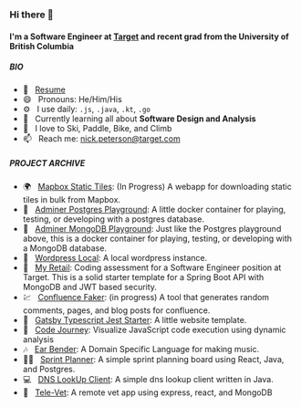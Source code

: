 ### Hi there 👋

#### I'm a Software Engineer at [**Target**](https://github.com/target) and recent grad from the University of British Columbia

##### BIO
- :bookmark_tabs: &nbsp; [Resume](https://github.com/nicklpeterson/resume/blob/main/npeterson.pdf)
- 😄 &nbsp; Pronouns: He/Him/His
- ⚙️ &nbsp; I use daily: `.js`, `.java`, `.kt`, `.go`
- 🌱 &nbsp; Currently learning all about **Software Design and Analysis**
- :goggles: &nbsp; I love to Ski, Paddle, Bike, and Climb
- 📫 &nbsp; Reach me: [nick.peterson@target.com](mailto:nick.peterson@target.com)

##### PROJECT ARCHIVE
- :earth_africa: &nbsp; [Mapbox Static Tiles](https://github.com/nicklpeterson/mapbox-tiles): (In Progress) A webapp for downloading static tiles in bulk from Mapbox.
- :floppy_disk: &nbsp; [Adminer Postgres Playground](https://github.com/nicklpeterson/adminer-postgres): A little docker container for playing, testing, or developing with a postgres database.
- :floppy_disk: &nbsp; [Adminer MongoDB Playground](https://github.com/nicklpeterson/adminer-mongodb-playground): Just like the Postgres playground above, this is a docker container for playing, testing, or developing with a MongoDB database.
- 📝  &nbsp; [Wordpress Local](https://github.com/nicklpeterson/wordpress-local): A local wordpress instance.
- :dart: &nbsp; [My Retail](https://github.com/nicklpeterson/myRetail): Coding assessment for a Software Engineer position at Target. This is a solid starter template for a Spring Boot API with MongoDB and JWT based security.
- :chart: &nbsp; [Confluence Faker](https://github.com/nicklpeterson/confluence-faker): (in progress) A tool that generates random comments, pages, and blog posts for confluence.
- :iphone: &nbsp; [Gatsby Typescript Jest Starter](https://github.com/nicklpeterson/gatsby-typescript-jest-starter): A little website template.
- :microscope: &nbsp; [Code Journey](https://github.com/nicklpeterson/CodeJourney): Visualize JavaScript code execution using dynamic analysis
- :notes: &nbsp; [Ear Bender](https://github.com/nicklpeterson/EarBender): A Domain Specific Language for making music.
- :running_woman: &nbsp; [Sprint Planner](https://github.com/nicklpeterson/SprintPlanner): A simple sprint planning board using React, Java, and Postgres.
- :computer: &nbsp; [DNS LookUp Client](https://github.com/nicklpeterson/SimpleDNSLookupClient): A simple dns lookup client written in Java.
- :paw_prints: &nbsp; [Tele-Vet](https://github.com/kaavyalakshmanan/tele-vet): A remote vet app using express, react, and MongoDB
